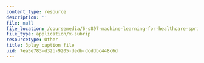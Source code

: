 ```yaml
---
content_type: resource
description: ''
file: null
file_location: /coursemedia/6-s897-machine-learning-for-healthcare-spring-2019/7ea5e783d32b9205dedbdcddbc448c6d_ZQu2B3GyI_k.srt
file_type: application/x-subrip
resourcetype: Other
title: 3play caption file
uid: 7ea5e783-d32b-9205-dedb-dcddbc448c6d
---
```

